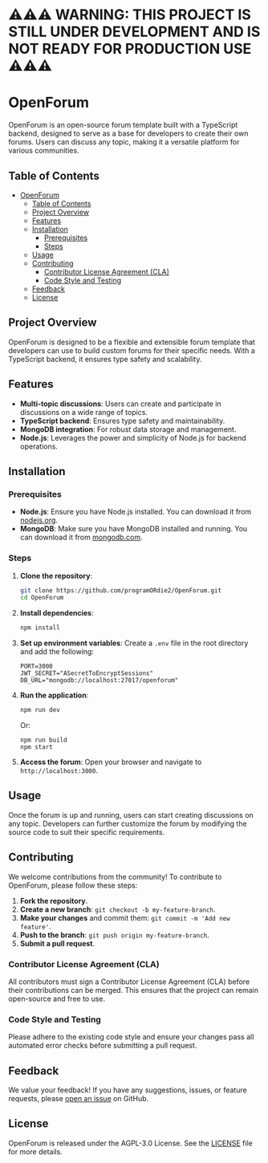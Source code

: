 # ⚠️⚠️⚠️ WARNING: THIS PROJECT IS STILL UNDER DEVELOPMENT AND IS NOT READY FOR PRODUCTION USE ⚠️⚠️⚠️

# OpenForum

OpenForum is an open-source forum template built with a TypeScript backend, designed to serve as a base for developers to create their own forums. Users can discuss any topic, making it a versatile platform for various communities.

## Table of Contents

- [OpenForum](#openforum)
  - [Table of Contents](#table-of-contents)
  - [Project Overview](#project-overview)
  - [Features](#features)
  - [Installation](#installation)
    - [Prerequisites](#prerequisites)
    - [Steps](#steps)
  - [Usage](#usage)
  - [Contributing](#contributing)
    - [Contributor License Agreement (CLA)](#contributor-license-agreement-cla)
    - [Code Style and Testing](#code-style-and-testing)
  - [Feedback](#feedback)
  - [License](#license)

## Project Overview

OpenForum is designed to be a flexible and extensible forum template that developers can use to build custom forums for their specific needs. With a TypeScript backend, it ensures type safety and scalability.

## Features

- **Multi-topic discussions**: Users can create and participate in discussions on a wide range of topics.
- **TypeScript backend**: Ensures type safety and maintainability.
- **MongoDB integration**: For robust data storage and management.
- **Node.js**: Leverages the power and simplicity of Node.js for backend operations.

## Installation

### Prerequisites

- **Node.js**: Ensure you have Node.js installed. You can download it from [nodejs.org](https://nodejs.org/).
- **MongoDB**: Make sure you have MongoDB installed and running. You can download it from [mongodb.com](https://www.mongodb.com/).

### Steps

1. **Clone the repository**:
    ```sh
    git clone https://github.com/programORdie2/OpenForum.git
    cd OpenForum
    ```

2. **Install dependencies**:
    ```sh
    npm install
    ```

3. **Set up environment variables**:
    Create a `.env` file in the root directory and add the following:
    ```env
    PORT=3000
    JWT_SECRET="ASecretToEncryptSessions"
    DB_URL="mongodb://localhost:27017/openforum"
    ```

4. **Run the application**:
    ```sh
    npm run dev
    ```
    Or:
    ```
    npm run build
    npm start
    ```

5. **Access the forum**:
    Open your browser and navigate to `http://localhost:3000`.

## Usage

Once the forum is up and running, users can start creating discussions on any topic. Developers can further customize the forum by modifying the source code to suit their specific requirements.

## Contributing

We welcome contributions from the community! To contribute to OpenForum, please follow these steps:

1. **Fork the repository**.
2. **Create a new branch**: `git checkout -b my-feature-branch`.
3. **Make your changes** and commit them: `git commit -m 'Add new feature'`.
4. **Push to the branch**: `git push origin my-feature-branch`.
5. **Submit a pull request**.

### Contributor License Agreement (CLA)

All contributors must sign a Contributor License Agreement (CLA) before their contributions can be merged. This ensures that the project can remain open-source and free to use.

### Code Style and Testing

Please adhere to the existing code style and ensure your changes pass all automated error checks before submitting a pull request.

## Feedback

We value your feedback! If you have any suggestions, issues, or feature requests, please [open an issue](https://github.com/programORdie2/OpenForum/issues) on GitHub.

## License

OpenForum is released under the AGPL-3.0 License. See the [LICENSE](LICENSE) file for more details.